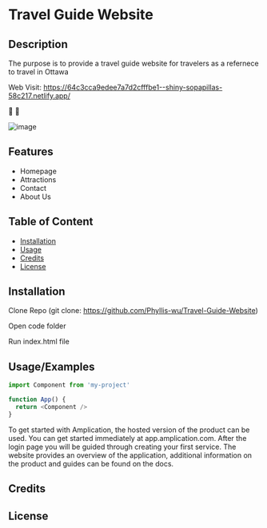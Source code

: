 # Travel Guide Website
## Description 

The purpose is to provide a travel guide website for travelers as a refernece to travel in Ottawa 

Web Visit: https://64c3cca9edee7a7d2cfffbe1--shiny-sopapillas-58c217.netlify.app/ 

🥳 🚀

![image](https://github.com/Phyllis-wu/Travel-Guide-Website/assets/140414582/53a3314a-8efc-4a25-9c7c-75d26a8886ef)

## Features
- Homepage
- Attractions
- Contact
- About Us

## Table of Content


- [Installation](#installation)
- [Usage](#usage)
- [Credits](#credits)
- [License](#license)

  
## Installation

Clone Repo (git clone: https://github.com/Phyllis-wu/Travel-Guide-Website)

Open code folder

Run index.html file
    
    
## Usage/Examples

```javascript
import Component from 'my-project'

function App() {
  return <Component />
}
```

To get started with Amplication, the hosted version of the product can be used. You can get started immediately at app.amplication.com. After the login page you will be guided through creating your first service. The website provides an overview of the application, additional information on the product and guides can be found on the docs.

## Credits
## License

